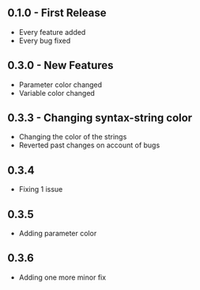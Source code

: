 ## 0.1.0 - First Release
* Every feature added
* Every bug fixed

## 0.3.0 - New Features
* Parameter color changed
* Variable color changed

## 0.3.3 - Changing syntax-string color
* Changing the color of the strings
* Reverted past changes on account of bugs

## 0.3.4
* Fixing 1 issue

## 0.3.5
* Adding parameter color

## 0.3.6
* Adding one more minor fix
